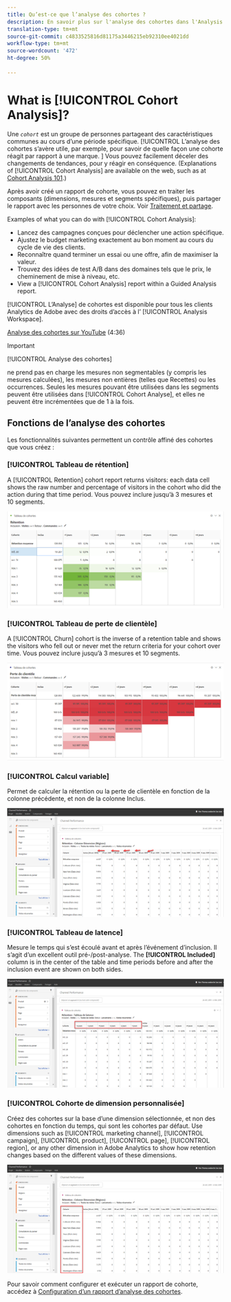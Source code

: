 ```yaml
---
title: Qu’est-ce que l’analyse des cohortes ?
description: En savoir plus sur l'analyse des cohortes dans l'Analysis Workspace
translation-type: tm+mt
source-git-commit: c4833525816d81175a3446215eb92310ee4021dd
workflow-type: tm+mt
source-wordcount: '472'
ht-degree: 50%

---
```



# What is [!UICONTROL Cohort Analysis]?

Une *`cohort`* est un groupe de personnes partageant des caractéristiques communes au cours d’une période spécifique. [!UICONTROL L’analyse des cohortes s’avère utile, par exemple, pour savoir de quelle façon une cohorte réagit par rapport à une marque. ] Vous pouvez facilement déceler des changements de tendances, pour y réagir en conséquence. (Explanations of [!UICONTROL Cohort Analysis] are available on the web, such as at [Cohort Analysis 101](https://en.wikipedia.org/wiki/Cohort_analysis).)

Après avoir créé un rapport de cohorte, vous pouvez en traiter les composants (dimensions, mesures et segments spécifiques), puis partager le rapport avec les personnes de votre choix. Voir [Traitement et partage](/help/analyze/analysis-workspace/curate-share/curate.md).

Examples of what you can do with [!UICONTROL Cohort Analysis]:

* Lancez des campagnes conçues pour déclencher une action spécifique.
* Ajustez le budget marketing exactement au bon moment au cours du cycle de vie des clients.
* Reconnaître quand terminer un essai ou une offre, afin de maximiser la valeur.
* Trouvez des idées de test A/B dans des domaines tels que le prix, le cheminement de mise à niveau, etc.
* View a [!UICONTROL Cohort Analysis] report within a Guided Analysis report.

[!UICONTROL L’Analyse] de cohortes est disponible pour tous les clients Analytics de Adobe avec des droits d’accès à l’ [!UICONTROL Analysis Workspace].

[Analyse des cohortes sur YouTube](https://www.youtube.com/watch?v=kqOIYrvV-co&amp;index=45&amp;list=PL2tCx83mn7GuNnQdYGOtlyCu0V5mEZ8sS) (4:36)

>[!IMPORTANT]
>
>[!UICONTROL Analyse des cohortes]
>
>ne prend pas en charge les mesures non segmentables (y compris les mesures calculées), les mesures non entières (telles que Recettes) ou les occurrences. Seules les mesures pouvant être utilisées dans les segments peuvent être utilisées dans
>[!UICONTROL Cohort Analyse], et elles ne peuvent être incrémentées que de 1 à la fois.

## Fonctions de l’analyse des cohortes

Les fonctionnalités suivantes permettent un contrôle affiné des cohortes que vous créez :

### [!UICONTROL Tableau de rétention]

A [!UICONTROL Retention] cohort report returns visitors: each data cell shows the raw number and percentage of visitors in the cohort who did the action during that time period. Vous pouvez inclure jusqu’à 3 mesures et 10 segments.

![](assets/retention-report.png)

### [!UICONTROL Tableau de perte de clientèle]

A [!UICONTROL Churn] cohort is the inverse of a retention table and shows the visitors who fell out or never met the return criteria for your cohort over time. Vous pouvez inclure jusqu’à 3 mesures et 10 segments.

![](assets/churn-report.png)

### [!UICONTROL Calcul variable]

Permet de calculer la rétention ou la perte de clientèle en fonction de la colonne précédente, et non de la colonne Inclus.

![](assets/cohort-rolling-calculation.png)

### [!UICONTROL Tableau de latence]

Mesure le temps qui s’est écoulé avant et après l’événement d’inclusion. Il s’agit d’un excellent outil pré-/post-analyse. The **[!UICONTROL Included]** column is in the center of the table and time periods before and after the inclusion event are shown on both sides.

![](assets/cohort-latency.png)

### [!UICONTROL Cohorte de dimension personnalisée]

Créez des cohortes sur la base d’une dimension sélectionnée, et non des cohortes en fonction du temps, qui sont les cohortes par défaut. Use dimensions such as [!UICONTROL marketing channel], [!UICONTROL campaign], [!UICONTROL product], [!UICONTROL page], [!UICONTROL region], or any other dimension in Adobe Analytics to show how retention changes based on the different values of these dimensions.

![](assets/cohort-customizable-cohort-row.png)

Pour savoir comment configurer et exécuter un rapport de cohorte, accédez à [Configuration d’un rapport d’analyse des cohortes](/help/analyze/analysis-workspace/visualizations/cohort-table/t-cohort.md).

